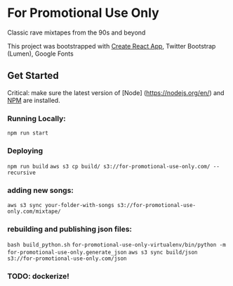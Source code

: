 # For Promotional Use Only
Classic rave mixtapes from the 90s and beyond

This project was bootstrapped with [Create React App](https://github.com/facebookincubator/create-react-app), Twitter Bootstrap (Lumen), Google Fonts

## Get Started
Critical: make sure the latest version of [Node] (https://nodejs.org/en/) and [NPM](https://docs.npmjs.com/troubleshooting/try-the-latest-stable-version-of-npm) are installed.

### Running Locally:
`npm run start`

### Deploying
`npm run build`
`aws s3 cp build/ s3://for-promotional-use-only.com/ --recursive`


### adding new songs:
`aws s3 sync your-folder-with-songs s3://for-promotional-use-only.com/mixtape/`

### rebuilding and publishing json files:
`bash build_python.sh`
`for-promotional-use-only-virtualenv/bin/python -m for-promotional-use-only.generate_json`
`aws s3 sync build/json s3://for-promotional-use-only.com/json`


### TODO: dockerize!